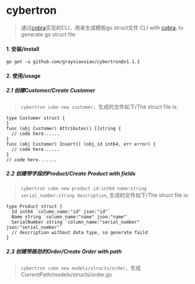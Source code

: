 # cybertron
> 通过[cobra](https://github.com/spf13/cobra)实现的CLI，用来生成模板go struct文件
> CLI with [cobra](https://github.com/spf13/cobra), to generate go struct file

#### 1. 安装/install
```
go get -u github.com/grayxiaoxiao/cybertron@v1.1.1
```
#### 2. 使用/usage
##### 2.1 创建Customer/Create Customer
> `cybertron cube new customer`，生成的文件如下/The struct file is:
```
type Customer struct {
}
func (obj Customer) Attributes() []string {
  // code here......
}
func (obj Customer) Insert() (obj_id int64, err error) {
  // code here......
}
// code here.......
```
##### 2.2 创建带字段的Product/Create Product with fields
> `cybertron cube new product id:int64 name:string serial_number:string description`, 生成的文件如下/The struct file is:
```
type Product struct {
  Id int64 `column_name:"id" json:"id"`
  Name string `column_name:"name" json:"name"`
  SerialNumber string `column_name:"serial_number" json:"serial_number"`
  // description without data type, so generate faild
}
```
##### 2.3 创建带路劲的Order/Create Order with path
> `cybertron cube new models/structs/order`，生成CurrentPath/models/structs/order.go
